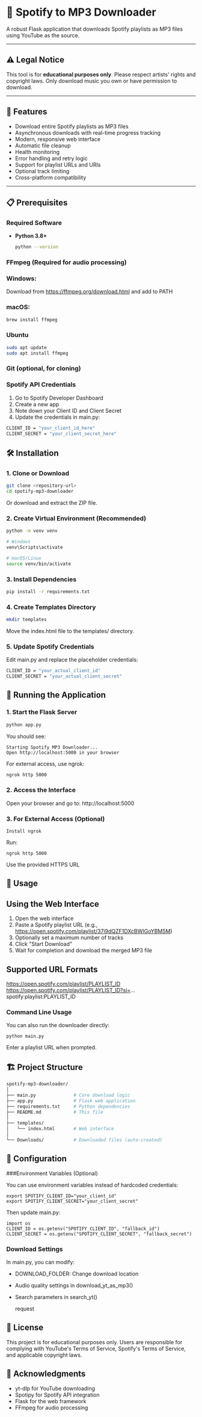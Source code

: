 # 🎵 Spotify to MP3 Downloader

A robust Flask application that downloads Spotify playlists as MP3 files using YouTube as the source.

---

## ⚠️ Legal Notice
This tool is for **educational purposes only**. Please respect artists' rights and copyright laws. Only download music you own or have permission to download.

---

## 🚀 Features
- Download entire Spotify playlists as MP3 files  
- Asynchronous downloads with real-time progress tracking  
- Modern, responsive web interface  
- Automatic file cleanup  
- Health monitoring  
- Error handling and retry logic  
- Support for playlist URLs and URIs  
- Optional track limiting  
- Cross-platform compatibility  

---

## 📋 Prerequisites

### Required Software
- **Python 3.8+**  
  ```bash
  python --version


### FFmpeg (Required for audio processing)

### Windows:
Download from https://ffmpeg.org/download.html and add to PATH

### macOS:
```bash
brew install ffmpeg
```
### Ubuntu
```bash
sudo apt update
sudo apt install ffmpeg
```
### Git (optional, for cloning)

### Spotify API Credentials
1. Go to Spotify Developer Dashboard
2. Create a new app
3. Note down your Client ID and Client Secret
4. Update the credentials in main.py:
```bash
CLIENT_ID = "your_client_id_here"
CLIENT_SECRET = "your_client_secret_here"
```

## 🛠️ Installation

### 1. Clone or Download
```bash
git clone <repository-url>
cd spotify-mp3-downloader
```
Or download and extract the ZIP file.

### 2. Create Virtual Environment (Recommended)
```bash
python -m venv venv

# Windows
venv\Scripts\activate

# macOS/Linux
source venv/bin/activate
```

### 3. Install Dependencies
```bash
pip install -r requirements.txt
```

### 4. Create Templates Directory
```bash
mkdir templates
```
Move the index.html file to the templates/ directory.

### 5. Update Spotify Credentials
Edit main.py and replace the placeholder credentials:
```bash
CLIENT_ID = "your_actual_client_id"
CLIENT_SECRET = "your_actual_client_secret"
```

## 🚀 Running the Application
### 1. Start the Flask Server
```bash
python app.py
```
You should see:
```
Starting Spotify MP3 Downloader...
Open http://localhost:5000 in your browser
```

For external access, use ngrok:
```bash
ngrok http 5000
```
### 2. Access the Interface
Open your browser and go to: http://localhost:5000

### 3. For External Access (Optional)
```
Install ngrok
```
Run:
```
ngrok http 5000
```
Use the provided HTTPS URL

## 📝 Usage
## Using the Web Interface

1. Open the web interface
2. Paste a Spotify playlist URL (e.g., https://open.spotify.com/playlist/37i9dQZF1DXcBWIGoYBM5M)
3. Optionally set a maximum number of tracks
4. Click "Start Download"
5. Wait for completion and download the merged MP3 file

## Supported URL Formats
https://open.spotify.com/playlist/PLAYLIST_ID
https://open.spotify.com/playlist/PLAYLIST_ID?si=...
spotify:playlist:PLAYLIST_ID

### Command Line Usage
You can also run the downloader directly:
```
python main.py
```
Enter a playlist URL when prompted.

## 🏗️ Project Structure
```bash
spotify-mp3-downloader/
│
├── main.py              # Core download logic
├── app.py               # Flask web application
├── requirements.txt     # Python dependencies
├── README.md            # This file
│
├── templates/
│   └── index.html       # Web interface
│
└── Downloads/           # Downloaded files (auto-created)
```

## 🔧 Configuration
###Environment Variables (Optional)

You can use environment variables instead of hardcoded credentials:
```
export SPOTIFY_CLIENT_ID="your_client_id"
export SPOTIFY_CLIENT_SECRET="your_client_secret"
```
Then update main.py:
```
import os
CLIENT_ID = os.getenv("SPOTIFY_CLIENT_ID", "fallback_id")
CLIENT_SECRET = os.getenv("SPOTIFY_CLIENT_SECRET", "fallback_secret")
```
### Download Settings

In main.py, you can modify:

- DOWNLOAD_FOLDER: Change download location
- Audio quality settings in download_yt_as_mp3()
- Search parameters in search_yt()

  request

## 📄 License

This project is for educational purposes only. Users are responsible for complying with YouTube's Terms of Service, Spotify's Terms of Service, and applicable copyright laws.

## 🙏 Acknowledgments
- yt-dlp for YouTube downloading
- Spotipy for Spotify API integration
- Flask for the web framework
- FFmpeg for audio processing

